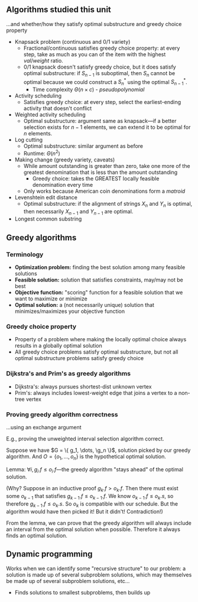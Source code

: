 ## Algorithms studied this unit
...and whether/how they satisfy optimal substructure and greedy choice property
- Knapsack problem (continuous and 0/1 variety)
    - Fractional/continuous satisfies greedy choice property: at every step, take as much as you can of the item with the highest $val / weight$ ratio.
    - 0/1 knapsack doesn't satisfy greedy choice, but it does satisfy optimal substructure: if $S_{n-1}$ is suboptimal, then $S_n$ cannot be optimal because we could construct a $S_n^*$ using the optimal $S_{n-1}^*$.
        - Time complexity $\Theta(n \times c)$ - *pseudopolynomial*
- Activity scheduling
    - Satisfies greedy choice: at every step, select the earliest-ending activity that doesn't conflict
- Weighted activity scheduling
    - Optimal substructure: argument same as knapsack—if a better selection exists for $n-1$ elements, we can extend it to be optimal for $n$ elements.
- Log cutting
    - Optimal substructure: similar argument as before
    - Runtime: $\Theta(n^2)$
- Making change (greedy variety, caveats)
    - While amount outstanding is greater than zero, take one more of the greatest denomination that is less than the amount outstanding
        - Greedy choice: takes the GREATEST locally feasible denomination every time
    - Only works because American coin denominations form a *matroid*
- Levenshtein edit distance
    - Optimal substructure: if the alignment of strings $X_n$ and $Y_n$ is optimal, then necessarily $X_{n-1}$ and $Y_{n-1}$ are optimal.
- Longest common substring

## Greedy algorithms
### Terminology
- **Optimization problem:** finding the best solution among many feasible solutions
- **Feasible solution:** solution that satisfies constraints, may/may not be best
- **Objective function:** "scoring" function for a feasible solution that we want to maximize or minimize
- **Optimal solution:** a (not necessarily unique) solution that minimizes/maximizes your objective function

### Greedy choice property
- Property of a problem where making the locally optimal choice always results in a globally optimal solution
- All greedy choice problems satisfy optimal substructure, but not all optimal substructure problems satisfy greedy choice

### Dijkstra's and Prim's as greedy algorithms
- Dijkstra's: always pursues shortest-dist unknown vertex
- Prim's: always includes lowest-weight edge that joins a vertex to a non-tree vertex

### Proving greedy algorithm correctness
...using an exchange argument

E.g., proving the unweighted interval selection algorithm correct.

Suppose we have $G = \{ g_1, \dots, \g_n \}$, solution picked by our greedy algorithm. And $O = \{ o_1, \dots, o_n \}$ is the hypothetical optimal solution.

Lemma: $\forall i, g_i.f \le o_i.f$—the greedy algorithm "stays ahead" of the optimal solution.

(Why? Suppose in an inductive proof $g_k.f > o_k.f$. Then there must exist some $o_{k-1}$ that satisfies $g_{k-1}.f \le o_{k-1}.f$. We know $o_{k-1}.f \le o_k.s$, so therefore $g_{k-1}.f \le o_k.s$. So $o_k$ is compatible with our schedule. But the algorithm would have then picked it! But it didn't! Contradiction!)

From the lemma, we can prove that the greedy algorithm will always include an interval from the optimal solution when possible. Therefore it always finds an optimal solution.


## Dynamic programming
Works when we can identify some "recursive structure" to our problem: a solution is made up of several subproblem solutions, which may themselves be made up of several subproblem solutions, etc...

- Finds solutions to smallest subproblems, then builds up
